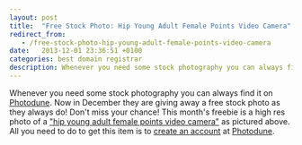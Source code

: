 ```yaml
---
layout: post
title:  "Free Stock Photo: Hip Young Adult Female Points Video Camera"
redirect_from:
   - /free-stock-photo-hip-young-adult-female-points-video-camera
date:   2013-12-01 23:36:51 +0100
categories: best domain registrar
description: Whenever you need some stock photography you can always find it on Photodune. Now in December they are giving away
---
```


Whenever you need some stock photography you can always find it on [Photodune](http://photodune.net/?ref=Bigideaguy "Photodune"). Now in December they are giving away a free stock photo as they always do! Don't miss your chance! This month's freebie is a high res photo of a ["hip young adult female points video camera"](http://photodune.net/item/hip-young-adult-female-points-video-camera/3952870?WT.ac=free_file&WT.seg_1=free_file&WT.z_author=Christopher_Boswell&ref=Bigideaguy "Hip Young Adult Female Points Video Camera") as pictured above. All you need to do to get this item is to [create an account](https://account.envato.com/sign_up?ref=Bigideaguy "Envato - Create an account") at [Photodune](http://photodune.net/?ref=Bigideaguy "Photodune").